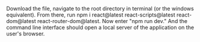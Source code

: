 Download the file, navigate to the root directory in terminal (or the windows equivalent).  From there, run npm i react@latest react-scripts@latest react-dom@latest react-router-dom@latest.  Now enter "npm run dev." And the command line interface should open a local server of the application on the user's browser.
